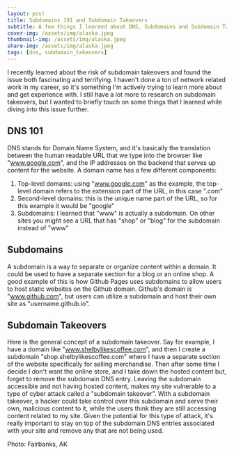 ```yaml
---
layout: post
title: Subdomains 101 and Subdomain Takeovers
subtitle: A few things I learned about DNS, Subdomains and Subdomain Takeovers 
cover-img: /assets/img/alaska.jpeg
thumbnail-img: /assets/img/alaska.jpeg
share-img: /assets/img/alaska.jpeg
tags: [dns, subdomain_takeovers]
---
```


I recently learned about the risk of subdomain takeovers and found the issue both fascinating and terrifying. I haven't done a ton of network related work in my career, so it's something I'm actively trying to learn more about and get experience with. I still have a lot more to research on subdomain takeovers, but I wanted to briefly touch on some things that I learned while diving into this issue further.

## DNS 101
DNS stands for Domain Name System, and it's basically the translation between the human readable URL that we type into the browser like "www.google.com", and the IP addresses on the backend that serves up content for the website. A domain name has a few different components:
1. Top-level domains: using "www.google.com" as the example, the top-level domain refers to the extension part of the URL, in this case ".com"
2. Second-level domains: this is the unique name part of the URL, so for this example it would be "google"
3. Subdomains: I learned that "www" is actually a subdomain. On other sites you might see a URL that has "shop" or "blog" for the subdomain instead of "www"

## Subdomains
A subdomain is a way to separate or organize content within a domain. It could be used to have a separate section for a blog or an online shop. A good example of this is how Github Pages uses subdomains to allow users to host static websites on the Github domain. Github's domain is "www.github.com", but users can utilize a subdomain and host their own site as "username.github.io".

## Subdomain Takeovers
Here is the general concept of a subdomain takeover. Say for example, I have a domain like "www.shelbylikescoffee.com", and then I create a subdomain "shop.shelbylikescoffee.com" where I have a separate section of the website specifically for selling merchandise. Then after some time I decide I don't want the online store, and I take down the hosted content but, forget to remove the subdomain DNS entry. Leaving the subdomain accessible and not having hosted content, makes my site vulnerable to a type of cyber attack called a "subdomain takeover". With a subdomain takeover, a hacker could take control over this subdomain and serve their own, malicious content to it, while the users think they are still accessing content related to my site. Given the potential for this type of attack, it's really important to stay on top of the subdomain DNS entries associated with your site and remove any that are not being used.

Photo: Fairbanks, AK
